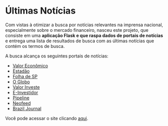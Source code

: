 # Últimas Notícias

Com vistas à otimizar a busca por notícias relevantes na imprensa nacional, especialmente sobre o mercado financeiro, nasceu este projeto, que consiste em uma **aplicação Flask e que raspa dados de portais de notícias** e entrega uma lista de resultados de busca com as últimas notícias que contém os termos de busca.

A busca alcança os seguintes portais de notícias:

- [Valor Econômico](https://valor.globo.com/)
- [Estadão](https://www.estadao.com.br/)
- [Folha de SP](https://www.folha.uol.com.br/)
- [O Globo](https://oglobo.globo.com/)
- [Valor Investe](https://valorinveste.globo.com/)
- [E-Investidor](https://einvestidor.estadao.com.br/)
- [Pipeline](https://pipelinevalor.globo.com/)
- [Neofeed](https://neofeed.com.br/)
- [Brazil Journal](https://braziljournal.com/)


Você pode acessar o site clicando [aqui](https://popular-mariette-moreiracodes-7f22b7dd.koyeb.app).
